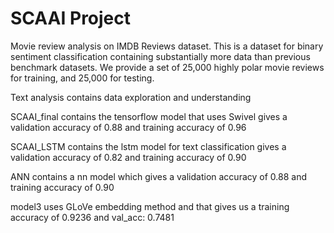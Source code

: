 # SCAAI Project
Movie review analysis on IMDB Reviews dataset.
This is a dataset for binary sentiment classification containing substantially more data than previous benchmark datasets. We provide a set of 25,000 highly polar movie reviews for training, and 25,000 for testing.

Text analysis contains data exploration and understanding

SCAAI_final contains the tensorflow model that uses Swivel gives a validation accuracy of 0.88 and training accuracy of  0.96

SCAAI_LSTM contains the lstm model for text classification gives a validation accuracy of 0.82 and training accuracy of  0.90

ANN contains a nn model which gives a validation accuracy of 0.88 and training accuracy of  0.90

model3 uses GLoVe embedding method and that gives us a training accuracy of 0.9236 and val_acc: 0.7481



